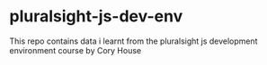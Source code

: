 # pluralsight-js-dev-env
This repo contains data i learnt from the pluralsight js development environment course by Cory House
